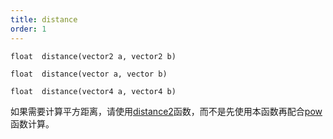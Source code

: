 ```yaml
---
title: distance
order: 1
---
```

`float  distance(vector2 a, vector2 b)`

`float  distance(vector a, vector b)`

`float  distance(vector4 a, vector4 b)`

如果需要计算平方距离，请使用[distance2](distance2.html "返回两点之间的平方距离")函数，而不是先使用本函数再配合[pow](pow.html "将第一个参数的值提升至第二个参数指定的幂次方")函数计算。
